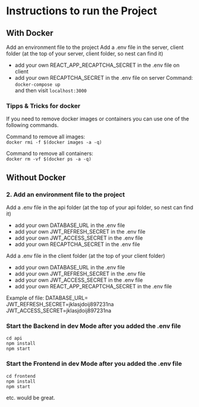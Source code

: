 # Instructions to run the Project 

## With Docker
Add an environment file to the project 
Add a .env file in the server, client folder (at the top of your server, client folder, so nest can find it)
 - add your own REACT_APP_RECAPTCHA_SECRET in the .env file on client
 - add your own RECAPTCHA_SECRET in the .env file on server
Command:  
`docker-compose up`  
and then visit `localhost:3000`

### Tipps & Tricks for docker
If you need to remove docker images or containers you can use one of the following commands.

Command to remove all images:  
`docker rmi -f $(docker images -a -q)`

Command to remove all containers:  
`docker rm -vf $(docker ps -a -q)`


## Without Docker
### 2. Add an environment file to the project
Add a .env file in the api folder (at the top of your api folder, so nest can find it)  
 - add your own DATABASE_URL in the .env file
 - add your own JWT_REFRESH_SECRET in the .env file
 - add your own JWT_ACCESS_SECRET in the .env file
 - add your own RECAPTCHA_SECRET in the .env file
 
Add a .env file in the client folder (at the top of your client folder)  
 - add your own DATABASE_URL in the .env file
 - add your own JWT_REFRESH_SECRET in the .env file
 - add your own JWT_ACCESS_SECRET in the .env file
 - add your own REACT_APP_RECAPTCHA_SECRET in the .env file


Example of file: 
    DATABASE_URL=<your url>  
    JWT_REFRESH_SECRET=jklasjdoij897231na
    JWT_ACCESS_SECRET=jklasjdoij897231na


### Start the Backend in dev Mode after you added the .env file
`cd api`  
`npm install`  
`npm start`
  
### Start the Frontend in dev Mode after you added the .env file
`cd frontend`    
`npm install`  
`npm start`

etc. would be great.
